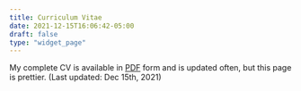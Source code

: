 ```yaml
---
title: Curriculum Vitae
date: 2021-12-15T16:06:42-05:00
draft: false
type: "widget_page" 
---
```


My complete CV is available in [PDF](Simple_CV.pdf) form and is updated often, but this page is prettier. (Last updated: Dec 15th, 2021)


##